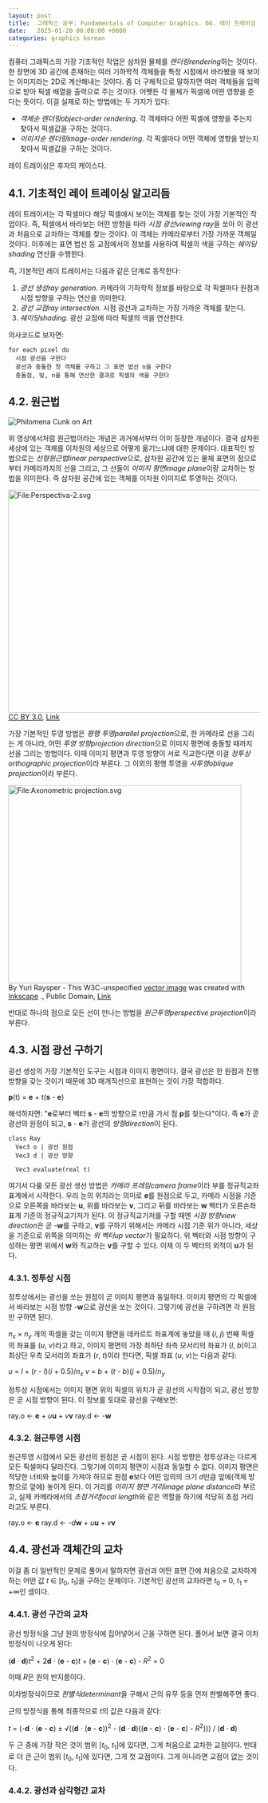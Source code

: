 ```yaml
---
layout: post
title:  그래픽스 공부: Fundamentals of Computer Graphics. 04. 레이 트레이싱
date:   2025-01-20 00:00:00 +0000
categories: graphics korean
---
```


컴퓨터 그래픽스의 가장 기초적인 작업은 삼차원 물체를 *렌더링rendering*하는 것이다. 한 장면에 3D 공간에 존재하는 여러 기하학적 객체들을 특정 시점에서 바라봤을 때 보이는 이미지라는 2D로 계산해내는 것이다. 좀 더 구체적으로 말하자면 여러 객체들을 입력으로 받아 픽셀 배열을 출력으로 주는 것이다. 어쨋든 각 물체가 픽셀에 어떤 영향을 준다는 뜻이다. 이걸 실제로 하는 방법에는 두 가지가 있다:

* *객체순 렌더링object-order rendering*. 각 객체마다 어떤 픽셀에 영향을 주는지 찾아서 픽셀값을 구하는 것이다.
* *이미지순 렌더링image-order rendering*. 각 픽셀마다 어떤 객체에 영향을 받는지 찾아서 픽셀값을 구하는 것이다.

레이 트레이싱은 후자의 케이스다.

## 4.1. 기초적인 레이 트레이싱 알고리듬

레이 트레이서는 각 픽셀마다 해당 픽셀에서 보이는 객체를 찾는 것이 가장 기본적인 작업이다. 즉, 픽셀에서 바라보는 어떤 방향을 따라 *시점 광선viewing ray*을 쏘아 이 광선과 처음으로 교차하는 객체를 찾는 것이다. 이 객체는 카메라로부터 가장 가까운 객체일 것이다. 이후에는 표면 법선 등 교점에서의 정보를 사용하여 픽셀의 색을 구하는 *쉐이딩shading* 연산을 수행한다.

즉, 기본적인 레이 트레이서는 다음과 같은 단계로 동작한다:

1. *광선 생성ray generation*. 카메라의 기하학적 정보를 바탕으로 각 픽셀마다 원점과 시점 방향을 구하는 연산을 의미한다.
2. *광선 교점ray intersection*. 시점 광선과 교차하는 가장 가까운 객체를 찾는다.
3. *쉐이딩shading*. 광선 교점에 따라 픽셀의 색을 연산한다.

의사코드로 보자면:

```
for each pixel do
  시점 광선을 구한다
  광선과 충돌한 첫 객체를 구하고 그 표면 법선 n을 구한다
  충돌점, 빛, n을 통해 연산한 결과로 픽셀의 색을 구한다
```

## 4.2. 원근법

![Philomena Cunk on Art](https://youtu.be/W_05mmMhgf4?si=msprr_YsxmEXXE3A&t=256)

위 영상에서처럼 원근법이라는 개념은 과거에서부터 이미 등장한 개념이다. 결국 삼차원 세상에 있는 객체를 이차원의 세상으로 어떻게 옮기느냐에 대한 문제이다. 대표적인 방법으로는 *선형원근법linear perspective*으로, 삼차원 공간에 있는 물체 표면의 점으로부터 카메라까지의 선을 그리고, 그 선들이 *이미지 평면image plane*이랑 교차하는 방법을 의미한다. 즉 삼차원 공간에 있는 객체를 이차원 이미지로 투영하는 것이다.

<p><a href="https://en.wikipedia.org/wiki/File:Perspectiva-2.svg#/media/File:Perspectiva-2.svg"><img src="https://upload.wikimedia.org/wikipedia/en/d/d2/Perspectiva-2.svg" alt="File:Perspectiva-2.svg" height="446" width="578"></a><br><a href="https://creativecommons.org/licenses/by/3.0/" title="Creative Commons Attribution 3.0">CC BY 3.0</a>, <a href="https://en.wikipedia.org/w/index.php?curid=13906563">Link</a></p>

가장 기본적인 투영 방법은 *평행 투영parallel projection*으로, 한 카메라로 선을 그리는 게 아니라, 어떤 *투영 방향projection direction*으로 이미지 평면에 충돌할 때까지 선을 그리는 방법이다. 이때 이미지 평면과 투영 방향이 서로 직교한다면 이걸 *정투상orthographic projection*이라 부른다. 그 이외의 평행 투영을 *사투영oblique projection*이라 부른다.

<p><a href="https://commons.wikimedia.org/wiki/File:Axonometric_projection.svg#/media/File:Axonometric_projection.svg"><img src="https://upload.wikimedia.org/wikipedia/commons/4/48/Axonometric_projection.svg" alt="File:Axonometric projection.svg" height="397" width="467"></a><br>By Yuri Raysper - This W3C-unspecified <a href="https://en.wikipedia.org/wiki/Vector_images" class="extiw" title="w:Vector images">vector image</a> was created with <a href="https://en.wikipedia.org/wiki/Inkscape" class="extiw" title="w:Inkscape">Inkscape</a> ., Public Domain, <a href="https://commons.wikimedia.org/w/index.php?curid=1484146">Link</a></p>

반대로 하나의 점으로 모든 선이 만나는 방법을 *원근투영perspective projection*이라 부른다.

## 4.3. 시점 광선 구하기

광선 생성의 가장 기본적인 도구는 시점과 이미지 평면이다. 결국 광선은 한 원점과 진행 방향을 갖는 것이기 때문에 3D 매개직선으로 표현하는 것이 가장 적합하다.

**p**(t) = **e** + t(**s** - **e**)

해석하자면: "**e**로부터 벡터 **s** - **e**의 방향으로 t만큼 가서 점 **p**를 찾는다"이다. 즉 **e**가 곧 광선의 원점이 되고, **s** - **e**가 광선의 *방향direction*이 된다.

```
class Ray
  Vec3 o | 광선 원점
  Vec3 d | 광선 방향

  Vec3 evaluate(real t)
```

여기서 다룰 모든 광선 생선 방법은 *카메라 프레임camera frame*이라 부를 정규직교좌표계에서 시작한다. 우리 눈의 위치라는 의미로 **e**를 원점으로 두고, 카메라 시점을 기준으로 오른쪽을 바라보는 **u**, 위를 바라보는 **v**, 그리고 뒤를 바라보는 **w** 벡터가 오른손좌표계 기준의 정규직교기저가 된다. 이 정규직교기저를 구할 때엔 *시점 방향view direction*은 곧 -**w**를 구하고, **v**를 구하기 위해서는 카메라 시점 기준 위가 아니라, 세상을 기준으로 위쪽을 의미하는 *위 벡터up vector*가 필요하다. 위 벡터와 시점 방향이 구성하는 평면 위에서 **w**와 직교하는 **v**를 구할 수 있다. 이제 이 두 벡터의 외적이 **u**가 된다.

### 4.3.1. 정투상 시점

정투상에서는 광선을 쏘는 원점이 곧 이미지 평면과 동일하다. 이미지 평면의 각 픽셀에서 바라보는 시점 방향 -**w**으로 광산을 쏘는 것이다. 그렇기에 광선을 구하려면 각 원점만 구하면 된다.

*n<sub>x</sub>* &times; *n<sub>y</sub>* 개의 픽셀을 갖는 이미지 평면을 데카르트 좌표계에 놓았을 때 (*i*, *j*) 번째 픽셀의 좌표를 (*u*, *v*)라고 하고, 이미지 평면의 가장 최하단 좌측 모서리의 좌표가 (*l*, *b*)이고 최상단 우측 모서리의 좌표가 (*r*, *t*)이라 한다면, 픽셀 좌표 (*u*, *v*)는 다음과 같다:

*u* = *l* + (*r* - *l*)(*i* + 0.5)/*n<sub>x</sub>*
*v* = *b* + (*t* - *b*)(*j* + 0.5)/*n<sub>y</sub>*

정투상 시점에서는 이미지 평면 위의 픽셀의 위치가 곧 광선의 시작점이 되고, 광선 방향은 곧 시점 방향이 된다. 이 정보를 토대로 광선을 구해보면:

ray.o &larr; **e** + *u***u** + *v***v**
ray.d &larr; -**w**

### 4.3.2. 원근투영 시점

원근투영 시점에서 모든 광선의 원점은 곧 시점이 된다. 시점 방향은 정투상과는 다르게 모든 픽셀마다 달라진다. 그렇기에 이미지 평면이 시점과 동일할 수 없다. 이미지 평면은 적당한 너비와 높이를 가져야 하므로 원점 **e**보다 어떤 임의의 크기 *d*만큼 앞에(객체 방향으로 앞에) 놓이게 된다. 이 거리를 *이미지 평면 거리image plane distance*라 부르고, 실제 카메라에서의 *초점거리focal length*와 같은 역할을 하기에 적당히 초점 거리라고도 부른다.

ray.o &larr; **e**
ray.d &larr; -*d***w** + *u***u** + *v***v**

## 4.4. 광선과 객체간의 교차

이걸 좀 더 일반적인 문제로 풀어서 말하자면 광선과 어떤 표면 간에 처음으로 교차하게 하는 어떤 값 *t* &in; [*t*<sub>0</sub>, *t*<sub>1</sub>]을 구하는 문제이다. 기본적인 광선의 교차라면 *t*<sub>0</sub> = 0, *t*<sub>1</sub> = +∞인 셈이다.

### 4.4.1. 광선 구간의 교차

광선 방정식을 그냥 원의 방정식에 집어넣어서 근을 구하면 된다. 풀어서 보면 결국 이차방정식이 나오게 된다:

(**d** &sdot; **d**)*t*<sup>2</sup> + 2**d** &sdot; (**e** - **c**)*t* + (**e** - **c**) &sdot; (**e** - **c**) - *R*<sup>2</sup> = 0

이때 *R*은 원의 반지름이다.

이차방정식이므로 *판별식determinant*을 구해서 근의 유무 등을 먼저 판별해주면 좋다.

근의 방정식을 통해 최종적으로 *t*의 값은 다음과 같다:

*t* = (-**d** &sdot; (**e** - **c**) &pm; &radic;((**d** &sdot; (**e** - **c**))<sup>2</sup> - (**d** &sdot; **d**)((**e** - **c**) &sdot; (**e** - **c**)  - *R*<sup>2</sup>))) / (**d** &sdot; **d**)

두 근 중에 가장 작은 것이 범위 [*t*<sub>0</sub>, *t*<sub>1</sub>]에 있다면, 그게 처음으로 교차한 교점이다. 반대로 더 큰 근이 범위 [*t*<sub>0</sub>, *t*<sub>1</sub>]에 있다면, 그게 첫 교점이다. 그게 아니라면 교점이 없는 것이다.

### 4.4.2. 광선과 삼각형간 교차

